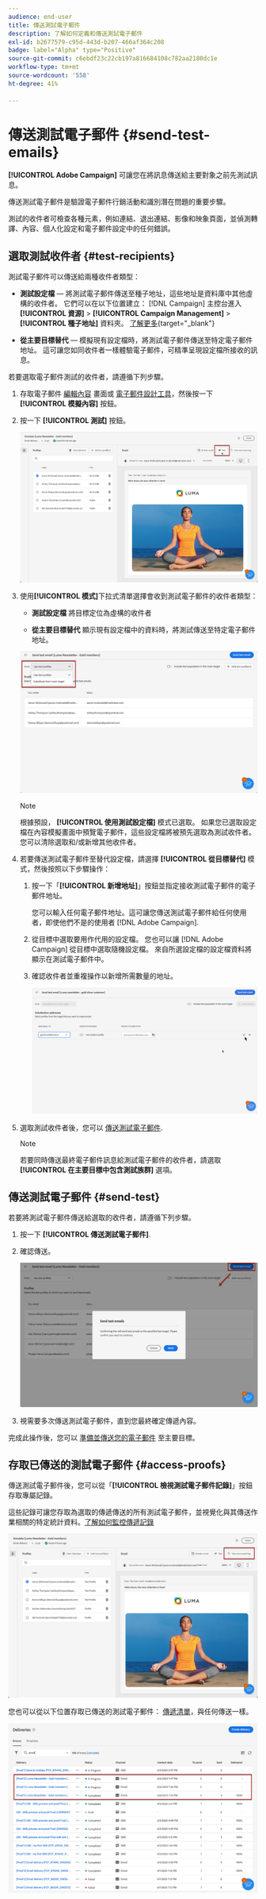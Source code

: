 ```yaml
---
audience: end-user
title: 傳送測試電子郵件
description: 了解如何定義和傳送測試電子郵件
exl-id: b2677579-c95d-443d-b207-466af364c208
badge: label="Alpha" type="Positive"
source-git-commit: c6ebdf23c22cb197a816684108c782aa2180dc1e
workflow-type: tm+mt
source-wordcount: '558'
ht-degree: 41%

---
```


# 傳送測試電子郵件 {#send-test-emails}

**[!UICONTROL Adobe Campaign]** 可讓您在將訊息傳送給主要對象之前先測試訊息。

傳送測試電子郵件是驗證電子郵件行銷活動和識別潛在問題的重要步驟。

測試的收件者可檢查各種元素，例如連結、退出連結、影像和映象頁面，並偵測轉譯、內容、個人化設定和電子郵件設定中的任何錯誤。

## 選取測試收件者 {#test-recipients}

測試電子郵件可以傳送給兩種收件者類型：

* **測試設定檔**  — 將測試電子郵件傳送至種子地址，這些地址是資料庫中其他虛構的收件者。 它們可以在以下位置建立： [!DNL Campaign] 主控台進入 **[!UICONTROL 資源]** > **[!UICONTROL Campaign Management]** > **[!UICONTROL 種子地址]** 資料夾。 [了解更多](https://experienceleague.adobe.com/docs/campaign-classic/using/sending-messages/using-seed-addresses/creating-seed-addresses.html){target="_blank"}

* **從主要目標替代**  — 模擬現有設定檔時，將測試電子郵件傳送至特定電子郵件地址。 這可讓您如同收件者一樣體驗電子郵件，可精準呈現設定檔所接收的訊息。

若要選取電子郵件測試的收件者，請遵循下列步驟。

1. 存取電子郵件 [編輯內容](../content/edit-content.md) 畫面或 [電子郵件設計工具](../content/get-started-email-designer.md)，然後按一下 **[!UICONTROL 模擬內容]** 按鈕。

1. 按一下 **[!UICONTROL 測試]** 按鈕。

   ![](assets/simulate-test-button.png)

1. 使用&#x200B;**[!UICONTROL 模式]**&#x200B;下拉式清單選擇會收到測試電子郵件的收件者類型：

   * **測試設定檔** 將目標定位為虛構的收件者

   * **從主要目標替代** 顯示現有設定檔中的資料時，將測試傳送至特定電子郵件地址。

   ![](assets/simulate-profile-mode.png)

   >[!NOTE]
   >
   >根據預設， **[!UICONTROL 使用測試設定檔]** 模式已選取。 如果您已選取設定檔在內容模擬畫面中預覽電子郵件，這些設定檔將被預先選取為測試收件者。您可以清除選取和/或新增其他收件者。

1. 若要傳送測試電子郵件至替代設定檔，請選擇 **[!UICONTROL 從目標替代]** 模式，然後按照以下步驟操作：

   1. 按一下「**[!UICONTROL 新增地址]**」按鈕並指定接收測試電子郵件的電子郵件地址。

      您可以輸入任何電子郵件地址。這可讓您傳送測試電子郵件給任何使用者，即使他們不是的使用者 [!DNL Adobe Campaign].

   1. 從目標中選取要用作代用的設定檔。 您也可以讓 [!DNL Adobe Campaign] 從目標中選取隨機設定檔。 來自所選設定檔的設定檔資料將顯示在測試電子郵件中。

   1. 確認收件者並重複操作以新增所需數量的地址。

      ![](assets/simulate-profile-substitute.png)

1. 選取測試收件者後，您可以 [傳送測試電子郵件](#send-test).

   >[!NOTE]
   >
   >若要同時傳送最終電子郵件訊息給測試電子郵件的收件者，請選取 **[!UICONTROL 在主要目標中包含測試族群]** 選項。

## 傳送測試電子郵件 {#send-test}

若要將測試電子郵件傳送給選取的收件者，請遵循下列步驟。

1. 按一下 **[!UICONTROL 傳送測試電子郵件]**.

1. 確認傳送。

   ![](assets/simulate-send-test.png)

1. 視需要多次傳送測試電子郵件，直到您最終確定傳遞內容。

完成此操作後，您可以 [準備並傳送您的電子郵件](../monitor/prepare-send.md) 至主要目標。

## 存取已傳送的測試電子郵件 {#access-proofs}

傳送測試電子郵件後，您可以從「**[!UICONTROL 檢視測試電子郵件記錄]**」按鈕存取專屬記錄。

這些記錄可讓您存取為選取的傳遞傳送的所有測試電子郵件，並視覺化與其傳送作業相關的特定統計資料。[了解如何監控傳遞記錄](../monitor/delivery-logs.md)

![](assets/simulate-test-log.png)

您也可以從以下位置存取已傳送的測試電子郵件： [傳遞清單](../msg/gs-messages.md)，與任何傳送一樣。

![](assets/simulate-deliveries-list.png)
